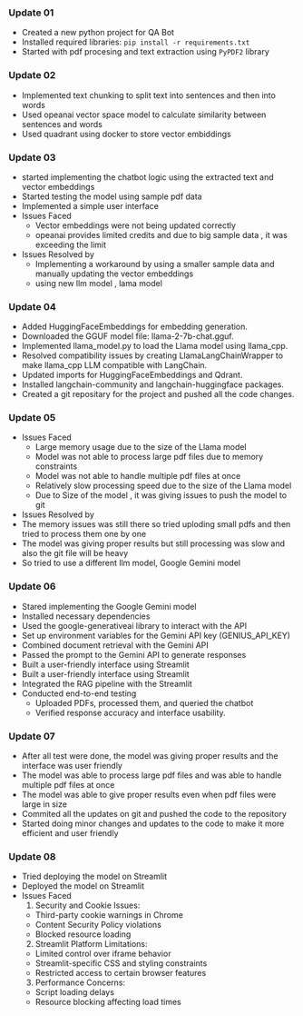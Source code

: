 ### Update 01
- Created a new python project for QA Bot
- Installed required libraries: `pip install -r requirements.txt`
- Started with pdf procesing and text extraction using `PyPDF2` library

### Update 02
- Implemented text chunking to split text into sentences and then into words
- Used opeanai vector space model to calculate similarity between sentences and words
- Used quadrant using docker to store vector embiddings 

### Update 03
- started implementing the chatbot logic using the extracted text and vector embeddings
- Started testing the model using sample pdf data
- Implemented a simple user interface 
- Issues Faced
  - Vector embeddings were not being updated correctly
  - opeanai provides limited credits and due to big sample data , it was exceeding the limit
- Issues Resolved by
  - Implementing a workaround by using a smaller sample data and manually updating the vector embeddings
  - using new llm model , lama model

### Update 04
- Added HuggingFaceEmbeddings for embedding generation.
- Downloaded the GGUF model file: llama-2-7b-chat.gguf.
- Implemented llama_model.py to load the Llama model using llama_cpp.
- Resolved compatibility issues by creating LlamaLangChainWrapper to make llama_cpp LLM compatible with LangChain.
- Updated imports for HuggingFaceEmbeddings and Qdrant.
- Installed langchain-community and langchain-huggingface packages.
- Created a git repositary for the project and pushed all the code changes.

### Update 05
- Issues Faced
  - Large memory usage due to the size of the Llama model
  - Model was not able to process large pdf files due to memory constraints
  - Model was not able to handle multiple pdf files at once
  - Relatively slow processing speed due to the size of the Llama model
  - Due to Size of the model , it was giving issues to push the model to git 
- Issues Resolved by
- The memory issues was still there so tried uploding small pdfs and then tried to process them one by one
- The model was giving proper results but still processing was slow and also the git file will be heavy
- So tried to use a different llm model, Google Gemini model

### Update 06
- Stared implementing the Google Gemini model
- Installed necessary dependencies
- Used the google-generativeai library to interact with the API
- Set up environment variables for the Gemini API key (GENIUS_API_KEY)
- Combined document retrieval with the Gemini API
- Passed the prompt to the Gemini API to generate responses
- Built a user-friendly interface using Streamlit
- Built a user-friendly interface using Streamlit
- Integrated the RAG pipeline with the Streamlit
- Conducted end-to-end testing
  - Uploaded PDFs, processed them, and queried the chatbot
  - Verified response accuracy and interface usability.

### Update 07
- After all test were done, the model was giving proper results and the interface was user friendly
- The model was able to process large pdf files and was able to handle multiple pdf files at once
- The model was able to give proper results even when pdf files were large in size
- Commited all the updates on git and pushed the code to the repository
- Started doing minor changes and updates to the code to make it more efficient and user friendly

### Update 08
- Tried deploying the model on Streamlit
- Deployed the model on Streamlit
- Issues Faced
  1. Security and Cookie Issues:
    - Third-party cookie warnings in Chrome
    - Content Security Policy violations
    - Blocked resource loading
  2. Streamlit Platform Limitations:
    - Limited control over iframe behavior
    - Streamlit-specific CSS and styling constraints
    - Restricted access to certain browser features
  3. Performance Concerns:
    - Script loading delays
    - Resource blocking affecting load times  